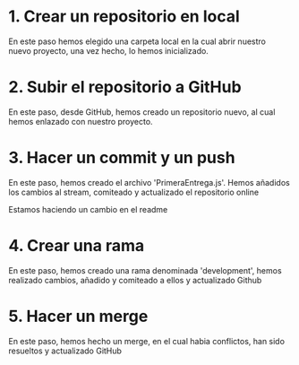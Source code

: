 # 1. Crear un repositorio en local

En este paso hemos elegido una carpeta local en la cual abrir nuestro nuevo proyecto, una vez hecho, lo hemos inicializado.


# 2. Subir el repositorio a GitHub

En este paso, desde GitHub, hemos creado un repositorio nuevo, al cual hemos enlazado con nuestro proyecto. 

# 3. Hacer un commit y un push

En este paso, hemos creado el archivo 'PrimeraEntrega.js'. Hemos añadidos los cambios al stream, comiteado y actualizado el repositorio online

Estamos haciendo un cambio en el readme

# 4. Crear una rama

En este paso, hemos creado una rama denominada 'development', hemos realizado cambios, añadido y comiteado a ellos y actualizado Github

# 5. Hacer un merge

En este paso, hemos hecho un merge, en el cual habia conflictos, han sido resueltos y actualizado GitHub